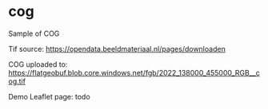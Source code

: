 # cog

Sample of COG

Tif source: https://opendata.beeldmateriaal.nl/pages/downloaden

COG uploaded to: https://flatgeobuf.blob.core.windows.net/fgb/2022_138000_455000_RGB__cog.tif

Demo Leaflet page: todo
